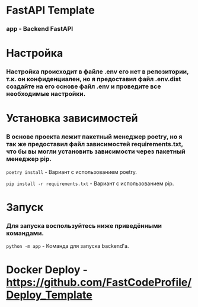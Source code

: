 # FastAPI Template

### app - Backend FastAPI

# Настройка

### Настройка происходит в файле .env его нет в репозитории, т.к. он конфиденциален, но я предоставил файл .env.dist создайте на его основе файл .env и проведите все необходимые настройки.

# Установка зависимостей

### В основе проекта лежит пакетный менеджер poetry, но я так же предоставил файл зависимостей requirements.txt, что бы вы могли установить зависимости через пакетный менеджер pip.

`poetry install` - Вариант с использованием poetry.

`pip install -r requirements.txt` - Вариант с использованием pip.

# Запуск

### Для запуска воспользуйтесь ниже приведёнными командами.

`python -m app` - Команда для запуска backend'а.


# Docker Deploy - https://github.com/FastCodeProfile/Deploy_Template
